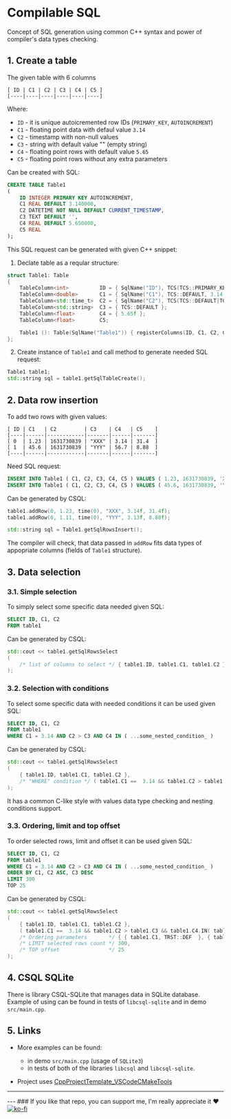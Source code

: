 # Compilable SQL
Concept of SQL generation using common C++ syntax and power of compiler's data types checking.

## 1. Create a table

The given table with 6 columns
```
[ ID | C1 | C2 | C3 | C4 | C5 ]
[----|----|----|----|----|----]
```

Where:
* `ID` - it is unique autoicremented row IDs (`PRIMARY_KEY`, `AUTOINCREMENT`)
* `C1` - floating point data with defaul value `3.14`
* `C2` - timestamp with non-null values
* `C3` - string with default value "" (empty string)
* `C4` - floating point rows with default value `5.65`
* `C5` - floating point rows without any extra parameters

Can be created with SQL:
```sql
CREATE TABLE Table1
(
    ID INTEGER PRIMARY KEY AUTOINCREMENT,
    C1 REAL DEFAULT 3.140000,
    C2 DATETIME NOT NULL DEFAULT CURRENT_TIMESTAMP,
    C3 TEXT DEFAULT '',
    C4 REAL DEFAULT 5.650000,
    C5 REAL
);
```

This SQL request can be generated with given C++ snippet:
1. Declate table as a reqular structure:
```cpp
struct Table1: Table
{
    TableColumn<int>          ID = { SqlName("ID"), TCS(TCS::PRIMARY_KEY|TCS::AUTOINCREMENT) };
    TableColumn<double>       C1 = { SqlName("C1"), TCS::DEFAULT, 3.14 };
    TableColumn<std::time_t>  C2 = { SqlName("C2"), TCS(TCS::DEFAULT|TCS::NOT_NULL) };
    TableColumn<std::string>  C3 = { TCS::DEFAULT };
    TableColumn<float>        C4 = { 5.65f };
    TableColumn<float>        C5;

    Table1 (): Table(SqlName("Table1")) { registerColumns(ID, C1, C2, C3, C4, C5); }
};
```
2. Create instance of `Table1` and call method to generate needed SQL request:
```cpp
Table1 table1;
std::string sql = table1.getSqlTableCreate();
```

## 2. Data row insertion

To add two rows with given values:
```
[ ID | C1   | C2         | C3    | C4   | C5    ]
[----|------|------------|-------|------|-------]
[ 0  | 1.23 | 1631730839 | "XXX" | 3.14 | 31.4  ]
[ 1  | 45.6 | 1631730839 | "YYY" | 56.7 | 8.88  ]
[----|------|------------|-------|------|-------]
```

Need SQL request:
```sql
INSERT INTO Table1 ( C1, C2, C3, C4, C5 ) VALUES ( 1.23, 1631730839, 'XXX', 3.140000, 31.4 );
INSERT INTO Table1 ( C1, C2, C3, C4, C5 ) VALUES ( 45.6, 1631730839, 'YYY', 56.7, 8.88 );
```

Can be generated by CSQL:
```cpp
table1.addRow(0, 1.23, time(0), "XXX", 3.14f, 31.4f);
table1.addRow(0, 1.11, time(0), "YYY", 3.13f, 8.88f);

std::string sql = Table1.getSqlRowsInsert();
```
The compiler will check, that data passed in `addRow` fits data types of appopriate columns (fields of `Table1` structure).

## 3. Data selection

### 3.1. Simple selection

To simply select some specific data needed given SQL:
```sql
SELECT ID, C1, C2
FROM table1
```

Can be generated by CSQL:
```cpp
std::cout << table1.getSqlRowsSelect
(
    /* list of columns to select */ { table1.ID, table1.C1, table1.C2 },
);
```

### 3.2. Selection with conditions

To select some specific data with needed conditions it can be used given SQL:
```sql
SELECT ID, C1, C2
FROM table1
WHERE C1 = 3.14 AND C2 > C3 AND C4 IN ( ...some_nested_condition_ )
```

Can be generated by CSQL:
```cpp
std::cout << table1.getSqlRowsSelect
(
    { table1.ID, table1.C1, table1.C2 },
    /* "WHERE" condition */ ( table1.C1 ==  3.14 && table1.C2 > table1.C3 && table1.C4.IN( table2.getSqlRowsSelect() ) ),
);
```
It has a common C-like style with values data type checking and nesting conditions support.

### 3.3. Ordering, limit and top offset

To order selected rows, limit and offset it can be used given SQL:
```sql
SELECT ID, C1, C2
FROM table1
WHERE C1 = 3.14 AND C2 > C3 AND C4 IN ( ...some_nested_condition_ )
ORDER BY C1, C2 ASC, C3 DESC
LIMIT 300
TOP 25
```

Can be generated by CSQL:
```cpp
std::cout << table1.getSqlRowsSelect
(
    { table1.ID, table1.C1, table1.C2 },
    ( table1.C1 ==  3.14 && table1.C2 > table1.C3 && table1.C4.IN( table2.getSqlRowsSelect() ) ),
    /* Ordering parameters       */ { { table1.C1, TRST::DEF  }, { table1.C2, TRST::ASC  }, { table1.C3, TRST::DESC } },
    /* LIMIT selected rows count */ 300,
    /* TOP offset                */ 25
);
```

## 4. CSQL SQLite

There is library CSQL-SQLite that manages data in SQLite database.
Example of using can be found in tests of `libcsql-sqlite` and in demo `src/main.cpp`.

## 5. Links

* More examples can be found:
  * in demo `src/main.cpp` (usage of `SQLite3`) 
  * in tests of both of the libraries `libcsql` and `libcsql-sqlite`.

* Project uses [CppProjectTemplate_VSCodeCMakeTools](https://github.com/R3D9477/CppProjectTemplate_VSCodeCMakeTools)

---

--- ### If you like that repo, you can support me, I'm really appreciate it :heart: [![ko-fi](https://www.ko-fi.com/img/githubbutton_sm.svg)](https://ko-fi.com/R3D9477)
